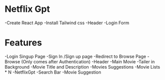 # Netflix Gpt

-Create React App
-Install Tailwind css
-Header
-Login Form



# Features
-Login Singup Page
   -Sign In /Sign up page
   -Redirect to Browse Page
-Browse (Only comes after Authentication)
   -Header
   -Main Movie
      -Tailer in Background
      -Movie Title and Description
      -Movies Suggestions
        -Movie Lists * N
-NetflixGpt
   -Search Bar
   -Movie Suggestion
   

